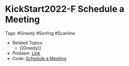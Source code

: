 # KickStart2022-F Schedule a Meeting

Tags: #Greedy #Sorting #Scanline

* Related Topics
    * [[Greedy]]
* Problem: [Link][1]
* Code: [Schedule a Meeting][2]


[1]: https://codingcompetitions.withgoogle.com/kickstart/round/00000000008cb409/0000000000bef943
[2]: https://github.com/Wizmann/ACM-ICPC/blob/master/Google%20Code%20Jam/Kickstart%202022/Kickstart%20Round%20F%202022/D.cc